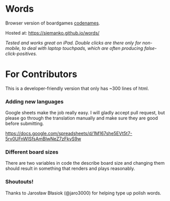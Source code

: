 # Words

Browser version of boardgames [codenames](https://en.wikipedia.org/wiki/Codenames_(board_game)).

Hosted at: https://siemanko.github.io/words/

*Tested and works great on iPad. Double clicks are there only for non-mobile, to deal with laptop touchpads, which are often producing false-click-positives.*

# For Contributors

This is a developer-friendly version that only has ~300 lines of html. 

### Adding new languages

Google sheets make the job really easy. I will gladly accept pull request, but please go through the translation manually and make sure they are good before submitting. 

https://docs.google.com/spreadsheets/d/1M167she5EVt5t7-5rv0UFnWlSfsAmBIwNeZ7zFkvS9w

### Different board sizes

There are two variables in code the describe board size and changing them should result in something that renders and plays reasonably.


### Shoutouts!

Thanks to Jarosław Błasiok (@jaro3000) for helping type up polish words. 
